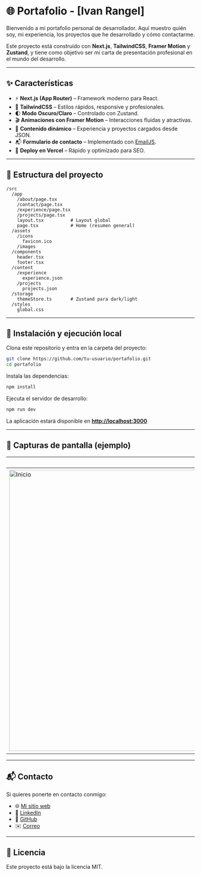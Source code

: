 # 🌐 Portafolio - \[Ivan Rangel]

Bienvenido a mi portafolio personal de desarrollador.
Aquí muestro quién soy, mi experiencia, los proyectos que he desarrollado y cómo contactarme.

Este proyecto está construido con **Next.js**, **TailwindCSS**, **Framer Motion** y **Zustand**, y tiene como objetivo ser mi carta de presentación profesional en el mundo del desarrollo.

---

## ✨ Características

* ⚡ **Next.js (App Router)** – Framework moderno para React.
* 🎨 **TailwindCSS** – Estilos rápidos, responsive y profesionales.
* 🌓 **Modo Oscuro/Claro** – Controlado con Zustand.
* 🎬 **Animaciones con Framer Motion** – Interacciones fluidas y atractivas.
* 📂 **Contenido dinámico** – Experiencia y proyectos cargados desde JSON.
* 📬 **Formulario de contacto** – Implementado con [EmailJS](https://www.emailjs.com/).
* 🚀 **Deploy en Vercel** – Rápido y optimizado para SEO.

---

## 📂 Estructura del proyecto

```
/src
  /app
    /about/page.tsx
    /contact/page.tsx
    /experience/page.tsx
    /projects/page.tsx
    layout.tsx          # Layout global
    page.tsx            # Home (resumen general)
  /assets
    /icons
      favicon.ico
    /images
  /components
    header.tsx
    footer.tsx
  /content
    /experience
      experience.json
    /projects
      projects.json
  /storage
    themeStore.ts       # Zustand para dark/light
  /styles
    global.css
```

---

## 🚀 Instalación y ejecución local

Clona este repositorio y entra en la carpeta del proyecto:

```bash
git clone https://github.com/tu-usuario/portafolio.git
cd portafolio
```

Instala las dependencias:

```bash
npm install
```

Ejecuta el servidor de desarrollo:

```bash
npm run dev
```

La aplicación estará disponible en **[http://localhost:3000](http://localhost:3000)**

---

## 📸 Capturas de pantalla (ejemplo)

| Inicio | Proyectos |
| ------ | --------- |
| <img width="1438" height="749" alt="Inicio" src="https://github.com/user-attachments/assets/1ae3a135-7d95-4a79-9f5b-06c3c3970e63" /> | <img width="1438" height="755" alt="Proyectos" src="https://github.com/user-attachments/assets/2ca27c2a-15a8-4741-83f9-82a41d1fcdf0" /> |



---

## 📬 Contacto

Si quieres ponerte en contacto conmigo:

* 🌐 [Mi sitio web](https://tusitio.dev)
* 💼 [LinkedIn](https://linkedin.com/in/tuusuario)
* 🐙 [GitHub](https://github.com/Ianbleake)
* ✉️ [Correo](mailto:bleakedev@gmail.com)

---

## 📄 Licencia

Este proyecto está bajo la licencia MIT.
